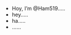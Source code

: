 - Hoy, I’m @Ham519.....
- hey.....
- ha.....
- ......
<!---
Ham519/Ham519 is a ✨ special ✨ repository because its `README.md` (this file) appears on your GitHub profile.
You can click the Preview link to take a look at your changes.
--->
